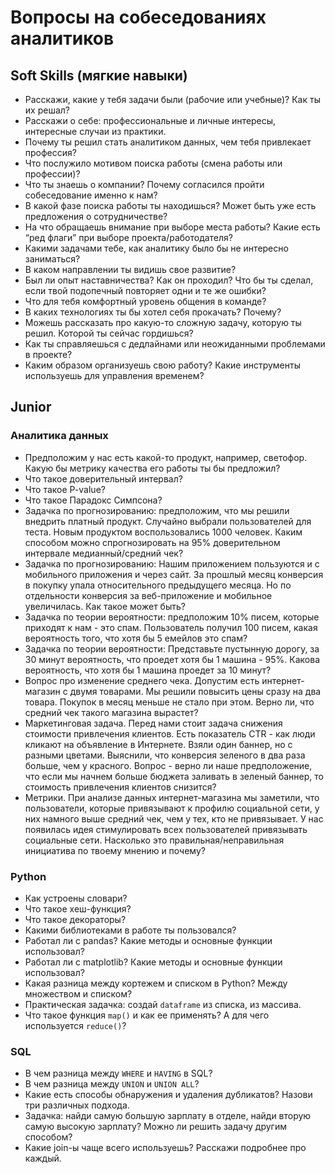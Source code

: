 # Вопросы на собеседованиях аналитиков

## Soft Skills (мягкие навыки)

* Расскажи, какие у тебя задачи были (рабочие или учебные)? Как ты их решал?
* Расскажи о себе: профессиональные и личные интересы, интересные случаи из практики.
* Почему ты решил стать аналитиком данных, чем тебя привлекает профессия?
* Что послужило мотивом поиска работы (смена работы или профессии)?
* Что ты знаешь о компании? Почему согласился пройти собеседование именно к нам?
* В какой фазе поиска работы ты находишься? Может быть уже есть предложения о сотрудничестве?
* На что обращаешь внимание при выборе места работы? Какие есть “ред флаги” при выборе проекта/работодателя?
* Какими задачами тебе, как аналитику было бы не интересно заниматься?
* В каком направлении ты видишь свое развитие?
* Был ли опыт наставничества? Как он проходил? Что бы ты сделал, если твой подопечный повторяет одни и те же ошибки?
* Что для тебя комфортный уровень общения в команде?
* В каких технологиях ты бы хотел себя прокачать? Почему?
* Можешь рассказать про какую-то сложную задачу, которую ты решил. Которой ты сейчас гордишься?
* Как ты справляешься с дедлайнами или неожиданными проблемами в проекте?
* Каким образом организуешь свою работу? Какие инструменты используешь для управления временем?

## Junior

### Аналитика данных

* Предположим у нас есть какой-то продукт, например, светофор. Какую бы метрику качества его работы ты бы предложил?
* Что такое доверительный интервал?
* Что такое P-value?
* Что такое Парадокс Симпсона?
* Задачка по прогнозированию: предположим, что мы решили внедрить платный продукт. Случайно выбрали пользователей для теста. Новым продуктом воспользовались 1000 человек. Каким способом можно спрогнозировать на 95% доверительном интервале медианный/средний чек?
* Задачка по прогнозированию: Нашим приложением пользуются и с мобильного приложения и через сайт. За прошлый месяц конверсия в покупку упала относительного предыдущего месяца. Но по отдельности конверсия за веб-приложение и мобильное увеличилась. Как такое может быть?
* Задачка по теории вероятности: предположим 10% писем, которые приходят к нам - это спам. Пользователь получил 100 писем, какая вероятность того, что хотя бы 5 емейлов это спам?
* Задачка по теории вероятности: Представьте пустынную дорогу, за 30 минут вероятность, что проедет хотя бы 1 машина - 95%. Какова вероятность, что хотя бы 1 машина проедет за 10 минут?
* Вопрос про изменение среднего чека. Допустим есть интернет-магазин с двумя товарами. Мы решили повысить цены сразу на два товара. Покупок в месяц меньше не стало при этом. Верно ли, что средний чек такого магазина вырастет?
* Маркетинговая задача. Перед нами стоит задача снижения стоимости привлечения клиентов. Есть показатель CTR - как люди кликают на объявление в Интернете. Взяли один баннер, но с разными цветами. Выяснили, что конверсия зеленого в два раза больше, чем у красного. Вопрос - верно ли наше предположение, что если мы начнем больше бюджета заливать в зеленый баннер, то стоимость привлечения клиентов снизится?
* Метрики. При анализе данных интернет-магазина мы заметили, что пользователи, которые привязывают к профилю социальной сети, у них намного выше средний чек, чем у тех, кто не привязывает. У нас появилась идея стимулировать всех пользователей привязывать социальные сети. Насколько это правильная/неправильная инициатива по твоему мнению и почему?

### Python

* Как устроены словари?
* Что такое хеш-функция?
* Что такое декораторы?
* Какими библиотеками в работе ты пользовался?
* Работал ли с pandas? Какие методы  и основные функции использовал?
* Работал ли с matplotlib? Какие методы  и основные функции использовал?
* Какая разница между кортежем и списком в Python? Между множеством и списком?
* Практическая задачка: создай `dataframe` из списка, из массива.
* Что такое функция `map()` и как ее применять? А для чего используется `reduce()`?

### SQL

* В чем разница между `WHERE` и `HAVING` в SQL?
* В чем разница между `UNION` и `UNION ALL`?
* Какие есть способы обнаружения и удаления дубликатов? Назови три различных подхода.
* Задачка: найди самую большую зарплату в отделе, найди вторую самую высокую зарплату? Можно ли решить задачу другим способом?
* Какие join-ы чаще всего используешь? Расскажи подробнее про каждый.
